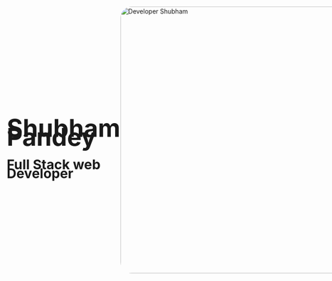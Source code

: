 <div style="display:flex; justify-content: space-evenly; align-items: center; ">
    <div style="line-height: 20px;">
        <h1 style="font-size:55px ;">Shubham Pandey</h1>
        <h3 style="font-size:30px ;">Full Stack web Developer</h3>
    </div>
    <div>
        <img  style="width:600px; border-radius: 25px; "  src="https://www.wingstechsolutions.com/wp-content/uploads/2022/03/full-stack-development.gif" alt="Developer Shubham">
    </div>

</div>






<!---
- 👋 Hi, I’m Shubham Pandey
- 👀 I’m interested in learning new things..
- 🌱 I’m currently learning Full Stack Web Development..
- 💞️ I’m looking to collaborate on Youtube Clone..
- 📫 How to reach me ...+918707435856


Shubh596/Shubh596 is a ✨ special ✨ repository because its `README.md` (this file) appears on your GitHub profile.
You can click the Preview link to take a look at your changes.
--->
